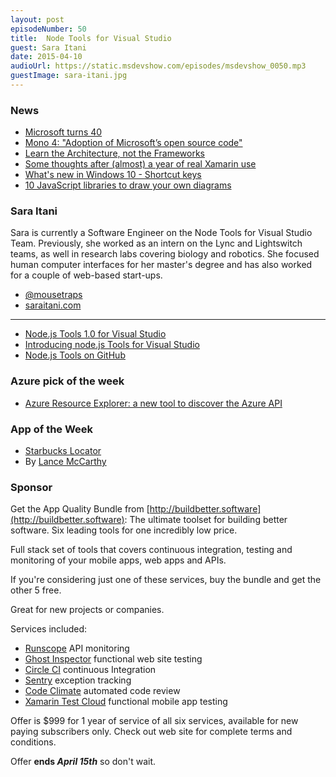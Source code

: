 ```yaml
---
layout: post
episodeNumber: 50
title: 	Node Tools for Visual Studio
guest: Sara Itani
date: 2015-04-10
audioUrl: https://static.msdevshow.com/episodes/msdevshow_0050.mp3
guestImage: sara-itani.jpg
---
```


### News

 - [Microsoft turns 40](http://www.zdnet.com/article/as-it-turns-40-microsoft-still-has-some-surprises-left/)
 - [Mono 4: "Adoption of Microsoft’s open source code"](http://www.mono-project.com/docs/about-mono/releases/4.0.0/)
 - [Learn the Architecture, not the Frameworks](http://kukuruku.co/hub/programming/do-not-learn-frameworks-learn-the-architecture)
 - [Some thoughts after (almost) a year of real Xamarin use](http://www.estaun.net/blog/some-thoughts-after-almost-a-year-of-real-xamarin-use/)
 - [What's new in Windows 10 - Shortcut keys](http://compiledexperience.com/blog/posts/windows-10-keyaccelerators)
 - [10 JavaScript libraries to draw your own diagrams](http://modeling-languages.com/javascript-drawing-libraries-diagrams/)

### Sara Itani

Sara is currently a Software Engineer on the Node Tools for Visual Studio Team. Previously, she worked as an intern on the Lync and Lightswitch teams, as well in research labs covering biology and robotics. She focused human computer interfaces for her master's degree and has also worked for a couple of web-based start-ups.

 - [@mousetraps](https://twitter.com/mousetraps)
 - [saraitani.com](http://saraitani.com/)

-----------------------

 - [Node.js Tools 1.0 for Visual Studio](http://blogs.msdn.com/b/visualstudio/archive/2015/03/25/node-js-tools-1-0-for-visual-studio.aspx)
 - [Introducing node.js Tools for Visual Studio](http://www.hanselman.com/blog/IntroducingNodejsToolsForVisualStudio.aspx)
 - [Node.js Tools on GitHub](https://github.com/Microsoft/nodejstools)

### Azure pick of the week

 - [Azure Resource Explorer: a new tool to discover the Azure API](http://azure.microsoft.com/blog/2015/04/02/azure-resource-explorer-a-new-tool-to-discover-the-azure-api/)

### App of the Week

 - [Starbucks Locator](http://www.windowsphone.com/s?appid=184a19d5-af23-488d-bce3-6dc0a9b3f17e)
  - By [Lance McCarthy](https://twitter.com/lancewmccarthy)


### Sponsor

Get the App Quality Bundle from [http://buildbetter.software](http://buildbetter.software): The ultimate toolset for building better software. Six leading tools for one incredibly low price.

Full stack set of tools that covers continuous integration, testing and monitoring of your mobile apps, web apps and APIs.

If you're considering just one of these services, buy the bundle and get the other 5 free.

Great for new projects or companies.

Services included:

 - [Runscope](https://www.runscope.com/) API monitoring
 - [Ghost Inspector](https://ghostinspector.com/) functional web site testing
 - [Circle CI](https://circleci.com/) continuous Integration
 - [Sentry](https://getsentry.com/welcome/) exception tracking
 - [Code Climate](https://codeclimate.com/) automated code review
 - [Xamarin Test Cloud](http://xamarin.com/test-cloud) functional mobile app testing

Offer is $999 for 1 year of service of all six services, available for new paying subscribers only. Check out web site for complete terms and conditions.

Offer **ends _April 15th_** so don't wait.
